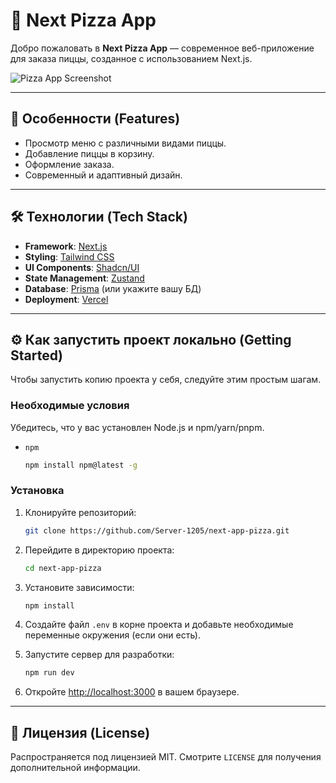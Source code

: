 # 🍕 Next Pizza App

Добро пожаловать в **Next Pizza App** — современное веб-приложение для заказа пиццы, созданное с использованием Next.js.

![Pizza App Screenshot](https://placehold.co/600x400?text=Ваш+Скриншот+Здесь)

---

## 🚀 Особенности (Features)

*   Просмотр меню с различными видами пиццы.
*   Добавление пиццы в корзину.
*   Оформление заказа.
*   Современный и адаптивный дизайн.

---

## 🛠️ Технологии (Tech Stack)

*   **Framework**: [Next.js](https://nextjs.org/)
*   **Styling**: [Tailwind CSS](https://tailwindcss.com/)
*   **UI Components**: [Shadcn/UI](https://ui.shadcn.com/)
*   **State Management**: [Zustand](https://github.com/pmndrs/zustand)
*   **Database**: [Prisma](https://www.prisma.io/) (или укажите вашу БД)
*   **Deployment**: [Vercel](https://vercel.com/)

---

## ⚙️ Как запустить проект локально (Getting Started)

Чтобы запустить копию проекта у себя, следуйте этим простым шагам.

### Необходимые условия

Убедитесь, что у вас установлен Node.js и npm/yarn/pnpm.
*   `npm`
    ```sh
    npm install npm@latest -g
    ```

### Установка

1.  Клонируйте репозиторий:
    ```sh
    git clone https://github.com/Server-1205/next-app-pizza.git
    ```
2.  Перейдите в директорию проекта:
    ```sh
    cd next-app-pizza
    ```
3.  Установите зависимости:
    ```sh
    npm install
    ```
4.  Создайте файл `.env` в корне проекта и добавьте необходимые переменные окружения (если они есть).

5.  Запустите сервер для разработки:
    ```sh
    npm run dev
    ```
6.  Откройте [http://localhost:3000](http://localhost:3000) в вашем браузере.

---

## 📄 Лицензия (License)

Распространяется под лицензией MIT. Смотрите `LICENSE` для получения дополнительной информации.
